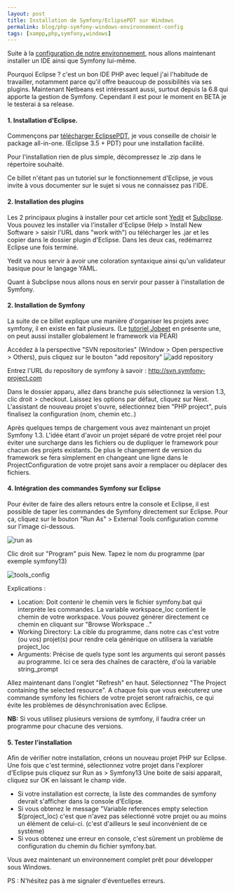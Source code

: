 ```yaml
---
layout: post
title: Installation de Symfony/EclipsePDT sur Windows
permalink: blog/php-symfony-windows-environnement-config
tags: [xampp,php,symfony,windows]
---
```


Suite à la [configuration de notre environnement](http://blog.developpez.com/vivian-pennel/p8294/php/symfony/php-symfony-windows-environnement-config), nous allons maintenant installer un IDE ainsi que Symfony lui-même.

<!--more-->

Pourquoi Eclipse ? c'est un bon IDE PHP avec lequel j'ai l'habitude de travailler, notamment parce qu'il offre beaucoup de possibilités via ses plugins.
Maintenant Netbeans est intéressant aussi, surtout depuis la 6.8 qui apporte la gestion de Symfony. Cependant il est pour le moment en BETA je le testerai à sa release.

#### **1\. Installation d'Eclipse.**

Commençons par [télécharger EclipsePDT](http://www.eclipse.org/pdt/downloads/), je vous conseille de choisir le package all-in-one. (Eclipse 3.5 + PDT) pour une installation facilité.

Pour l'installation rien de plus simple, décompressez le .zip dans le répertoire souhaité.

Ce billet n'étant pas un tutoriel sur le fonctionnement d'Eclipse, je vous invite à vous documenter sur le sujet si vous ne connaissez pas l'IDE.

#### **2\. Installation des plugins**

Les 2 principaux plugins à installer pour cet article sont [Yedit](http://code.google.com/p/yedit/) et [Subclipse](http://subclipse.tigris.org/servlets/ProjectProcess?pageID=p4wYuA). Vous pouvez les installer via l'installer d'Eclipse (Help > Install New Software > saisir l'URL dans "work with") ou télécharger les .jar et les copier dans le dossier plugin d'Eclipse. Dans les deux cas, redémarrez Eclipse une fois terminé.

Yedit va nous servir à avoir une coloration syntaxique ainsi qu'un validateur basique pour le langage YAML.

Quant à Subclipse nous allons nous en servir pour passer à l'installation de Symfony.

#### **2\. Installation de Symfony**

La suite de ce billet explique une manière d'organiser les projets avec symfony, il en existe en fait plusieurs. (Le [tutoriel Jobeet](http://www.symfony-project.org/jobeet/1_2/Doctrine/en/01) en présente une, on peut aussi installer globalement le framework via PEAR)

Accédez à la perspective "SVN repositories" (Window > Open perspective > Others), puis cliquez sur le bouton "add repository"
![add repository](http://blog.developpez.com/media/add_repository.JPG)

Entrez l'URL du repository de symfony à savoir : http://svn.symfony-project.com

Dans le dossier apparu, allez dans branche puis sélectionnez la version 1.3, clic droit > checkout. Laissez les options par défaut, cliquez sur Next. L'assistant de nouveau projet s'ouvre, sélectionnez bien "PHP project", puis finalisez la configuration (nom, chemin etc..)

Après quelques temps de chargement vous avez maintenant un projet Symfony 1.3. L'idée étant d'avoir un projet séparé de votre projet réel pour éviter une surcharge dans les fichiers ou de dupliquer le framework pour chacun des projets existants. De plus le changement de version du framework se fera simplement en changeant une ligne dans le ProjectConfiguration de votre projet sans avoir a remplacer ou déplacer des fichiers.

#### **4\. Intégration des commandes Symfony sur Eclipse**

Pour éviter de faire des allers retours entre la console et Eclipse, il est possible de taper les commandes de Symfony directement sur Eclipse. Pour ça, cliquez sur le bouton "Run As" > External Tools configuration comme sur l'image ci-dessous.

![run as](http://blog.developpez.com/media/run_as.JPG)

Clic droit sur "Program" puis New. Tapez le nom du programme (par exemple symfony13)

![tools_config](http://blog.developpez.com/media/tool_config.JPG)

Explications :

*   Location: Doit contenir le chemin vers le fichier symfony.bat qui interprète les commandes. La variable workspace_loc contient le chemin de votre workspace. Vous pouvez générer directement ce chemin en cliquant sur "Browse Workspace .."
*   Working Directory: La cible du programme, dans notre cas c'est votre (ou vos) projet(s) pour rendre cela générique on utilisera la variable project_loc
*   Arguments: Précise de quels type sont les arguments qui seront passés au programme. Ici ce sera des chaînes de caractère, d'où la variable string_prompt

Allez maintenant dans l'onglet "Refresh" en haut. Sélectionnez "The Project containing the selected resource". A chaque fois que vous exécuterez une commande symfony les fichiers de votre projet seront rafraichis, ce qui évite les problèmes de désynchronisation avec Eclipse.

**NB:** Si vous utilisez plusieurs versions de symfony, il faudra créer un programme pour chacune des versions.

#### **5\. Tester l'installation**

Afin de vérifier notre installation, créons un nouveau projet PHP sur Eclipse. Une fois que c'est terminé, sélectionnez votre projet dans l'explorer d'Eclipse puis cliquez sur Run as > Symfony13 Une boite de saisi apparait, cliquez sur OK en laissant le champ vide.

- Si votre installation est correcte, la liste des commandes de symfony devrait s'afficher dans la console d'Eclipse.
- Si vous obtenez le message "Variable references empty selection $(project_loc) c'est que n'avez pas sélectionné votre projet ou au moins un élément de celui-ci. (c'est d'ailleurs le seul inconvénient de ce système)
- Si vous obtenez une erreur en console, c'est sûrement un problème de configuration du chemin du fichier symfony.bat.

Vous avez maintenant un environnement complet prêt pour développer sous Windows.

PS : N'hésitez pas à me signaler d'éventuelles erreurs.